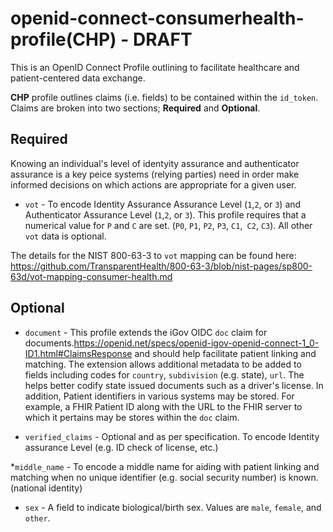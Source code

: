 # openid-connect-consumerhealth-profile(CHP) - DRAFT

This is an OpenID Connect Profile outlining to facilitate healthcare and patient-centered data exchange.

**CHP** profile outlines claims (i.e. fields) to be contained within the `id_token`.  Claims are broken into two sections; **Required** and **Optional**.


Required
--------

Knowing an individual's level of identyity assurance and authenticator assurance is a key peice systems (relying parties) need in order make informed decisions on which actions are appropriate for a given user.

* `vot` - To  encode Identity Assurance  Assurance Level (`1`,`2`, or `3`) and  Authenticator Assurance Level (`1`,`2`, or `3`).  This profile requires that a numerical value for `P` and `C` are set.  (`P0`, `P1`, `P2`, `P3`, `C1`,` C2`, `C3`).  All other `vot` data is optional.

The details for the NIST 800-63-3 to `vot` mapping can be found here: https://github.com/TransparentHealth/800-63-3/blob/nist-pages/sp800-63d/vot-mapping-consumer-health.md



Optional
--------

* `document` - This profile extends the iGov OIDC `doc` claim for documents.https://openid.net/specs/openid-igov-openid-connect-1_0-ID1.html#ClaimsResponse and should help facilitate patient linking and matching. The extension allows additional metadata to be added to fields including codes for `country`, `subdivision` (e.g. state), `url`. The helps better codify state issued documents such as a driver's license. In addition, Patient identifiers in various systems may be stored. For example, a FHIR Patient ID along with the URL to the FHIR server to which it pertains may be stores within the `doc` claim.

* `verified_claims` - Optional and as per specification. To encode Identity assurance Level (e.g. ID check of license, etc.)

*`middle_name` - To encode a middle name for aiding with patient linking and matching when no unique identifier (e.g. social security number) is known. (national identity)

* `sex` - A field to indicate biological/birth sex.  Values are `male`, `female`, and `other`.
